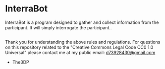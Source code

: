 # InterraBot
InterraBot is a program designed to gather and collect information from the participant. It will simply interrogate the participant..
##
Thank you for understanding the above rules and regulations.
For questions on this repository related to the "Creative Commons Legal Code
CC0 1.0 Universal" please contact me at my public email:
d73928430@gmail.com

- The3DP
##
